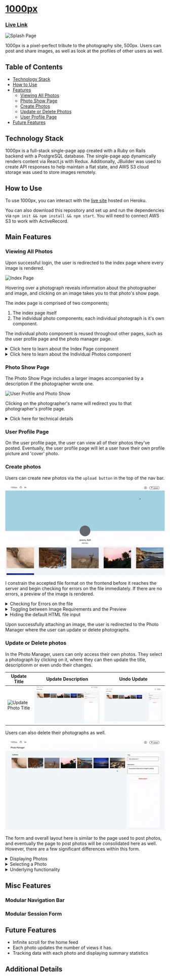 # [1000px](https://asd-1000pix.herokuapp.com/)

### [Live Link](https://asd-1000pix.herokuapp.com/)

![Splash Page](readme_assets/splash.gif)

1000px is a pixel-perfect tribute to the photography site, 500px. Users can post and share images, as well as look at the profiles of other users as well.

## Table of Contents

  - [Technology Stack](#Technology-Stack)
  - [How to Use](#How-to-Use)
  - [Features](#Features)
    * [Viewing All Photos](#Viewing-All-Photos)
    * [Photo Show Page](#Photo-Show-Page)
    * [Create Photos](#Create-Photos)
    * [Update or Delete Photos](#Update-or-Delete-Photos)
    * [User Profile Page](#User-Profile-Page)
  - [Future Features](#Future-Features)

## Technology Stack

  1000px is a full-stack single-page app created with a Ruby on Rails backend with a PostgreSQL database. The single-page app dynamically renders content via React.js with Redux. Additionally, JBuilder was used to create API responses to help maintain a flat state, and AWS S3 cloud storage was used to store images remotely.

## How to Use

  To use 1000px, you can interact with the [live site](https://asd-1000pix.herokuapp.com/) hosted on Heroku. 
  
  You can also download this repository and set up and run the dependencies via `npm init && npm install && npm start`. You will need to connect AWS S3 to work with ActiveRecord.

## Main Features

### Viewing All Photos

  Upon successful login, the user is redirected to the index page where every image is rendered.

  ![Index Page](readme_assets/index.gif)

  Hovering over a photograph reveals information about the photographer and image, and clicking on an image takes you to that photo's show page.

  The index page is comprised of two components; 
  
  1. The index page itself
  2. The individual photo components; each individual photograph is it's own component. 
  
  The individual photo component is reused throughout other pages, such as the user profile page and the photo manager page.

<details>
  <summary>Click here to learn about the Index Page component</summary>

  The index page renders every image. As soon as the component mounts, we dispatch a request to fetch each photo, and update our state to contain the photos.

```js
  componentDidMount(){
    this.props.fetchPhotos()
      .then( () => this.setState({
        photos: this.props.photos
      })
      )
  }
```

  This component serves to hold individual photo components.

<details>
<summary>

Click here to see additional details on how `fetchPhotos()` works:

</summary>

  To encapsulate the code, the `fetchPhotos` used here is defined within [photo_actions.js](). 

```js
export const fetchPhotos = () => dispatch => ( 
  APIUtil.fetchPhotos()
    .then(photos => (dispatch(receivePhotos(photos))
      ), err => (
        dispatch(receiveErrors(err.responseJSON))
    ))
);
```   

  Within our photo actions, we use `thunk middleware` to intercept our AJAX call (encapsulated as `APIUtil.fetchPhotos()`), and send the results of our query to the `photos reducer`, which helps maintain our slice of state.

Our `APIUtil.fetchPhotos` is a simple `GET` request:

```js
export const fetchPhotos = () => (
  $.ajax({
    method: 'get',
    url: `/api/photos`,
  })
); 
```

</details>

  Once we have our photos, we map through the array of photos, and thread the photo URL and title as props to each component, `IndvPhoto` (Individual Photo).

```js
<div className="index_page_page">
  {this.state.photos.map((photo, idx) => (
    <Link to={`/photo/${photo.id}`} key={`link_photo_${idx}`} style={{ height: "fit-content" }} >
      <IndvPhoto
        title={photo.title}
        url={photo.fileUrl}
        key={`photo_${idx}`}
      />
    </Link>
  ))
  }
</div>
```

  By wrapping each photo within a `Link` tag, clicking on each image will redirect a user to that photo's show page.

</details>

<details>
  <summary>Click here to learn about the Individual Photos component</summary>

  Because we thread in the url from the index page, we do not need to fetch the photo from the database again. We deconstruct our props object as follows:

```js
  let {title, url, height, editMode, chosen} = this.props;
```

  The `height` and `chosen` props were not threaded when we were on the main index page, but they are used when we are on the 'Photo Manager' page where we can choose a picture to update.

  We then define the object `nonHover` to encapsulate our inline styling for each individual photograph

```js
let nonHover = {
  backgroundImage: `url(${url})`,
  backgroundSize: 'cover',
  // height: '250px',
  width: 'auto',
}
```
  I used to define a fixed height per image, but I realized I would need a different default height in the photo manager. I wrote the following conditional to assign the height if it is provided as a prop:

```js
if (height) { // if we pass in a height prop
  nonHover.height = height;
} else {
  nonHover.height= "250px";
}
```

  I use inline styling to immediately define the size of each image and prevent content on the page from reshuffling as images load.

  Each photo is a `div` with the class name `indvPhoto`.

```js
<div className="indvPhoto" style={nonHover}>
  <div className="i_p_gradient">
    <div className="top">
      {/* <h1>Placeholder Top</h1> */}
    </div>
    <div className="bottom">
      <h4>{title}</h4>
    </div>
  </div>
  {/* <img src={url} alt={title}/> */}
</div>
```

  By having the image be a div, we can nest in additional `divs`. In this case, there is a container for information to display on hover; if a mouse hovers over the nested gradient, the shadows along with the photo's title will appear.

</details>

### Photo Show Page

  The Photo Show Page includes a larger images accompanied by a description if the photographer wrote one.

  ![User Profile and Photo Show](readme_assets/user_prof.gif)

  Clicking on the photographer's name will redirect you to that photographer's profile page.

  <details>
    <summary>Click here for technical details</summary>

  We reach each photo-show page by assinging the URL in each `<Link>` to be the photo's ID. Therefore, to fetch the corresponding photo, we just need to extract the id from the URL parameters:

```js
  this.props.fetchPhoto(this.props.match.params.photoId) // see app.jsx
```

  Additionally, I link each photo to the user show page via:

```js
  <span>by <Link to={`/users/${photo_usr_id}`} className="photoLink" key={`usr_${photo_usr_id}`}>{photographer}</Link></span>
```

  What's interesting is that the `photographer` key was defined via `jBuilder` and a model-level method.  To maintain a simpler slice of state and minimize information I fetch with each photograph, I wrote a model method to return the photographer's name as a single string, and assign the result to the key `photographer` via jBuilder.

<details>
  <summary style="color: blue" >Model Methods</summary>

```rb
# Association to User:
belongs_to :user,
  foreign_key: :user_id,
  class_name: :User 
# Method to use above association to return a name
def photographer
  "#{user.first_name} #{user.last_name}"
end
```

</details>

jBuilder Photo Partial:
```rb
  json.set! :photographer, photo.photographer
```

  The jBuilder association minimizes sending information to the frontend because I no longer need to fetch the user with each photo. I did not store the photographer's with each photograph to minimize duplicating names within the database.

</details>

</details>

### User Profile Page

  On the user profile page, the user can view all of their photos they've posted. Eventually, the user profile page will let a user have their own profile picture and 'cover' photo.

### Create photos

  Users can create new photos via the `upload button` in the top of the nav bar. 

  ![Photo Create](readme_assets/photo_create.gif)

  I constrain the accepted file format on the frontend before it reaches the server and begin checking for errors on the file immediately. If there are no errors, a preview of the image is rendered.

<details>
  <summary>Checking for Errors on the file</summary>

  I have two main constraints for the attached file: images have to be in JPEG format, and they cannot exceed 25 Mb in size.

```js
handleFile(e) {
  const fileReader = new FileReader(); // file Reader for preview
  const file = e.currentTarget.files[0] // The first file in our file input.

  const photoErrors = [];
  let bugFree = true;

  // Error handling
  if (!file.type.includes("image/jpeg")) { // if there is a file of the right format
    photoErrors.push("Error: Images must be in JPEG format")
    bugFree = false;
  }
  if (file.size > 25 * Math.pow(10, 6) ) { // 25 MP constraint.
    photoErrors.push("Error: Images cannot exceed 25 Mb")
    bugFree = false;
  }

  this.setState({photoErrors}); 
  // continued below...
```
  `photoErrors` are initialized as an empty array each time a file is attached; this naturally clears pre-existing errors. 

  I define a boolean, `bugFree` to indicate whether the image is valid or not. By default, it is true, but the moment we encounter an error, it is set to false. 

  Thus, we only proceed with rendering a preview of the user's attached photo if the image is valid.

```js
  // continuation from above
  if (bugFree) {
    // default title will be the file name
    let fileName = file.name.split('.').slice(0, -1).join('.')
    this.setState({ title: fileName, backupTitle: fileName })
    fileReader.onloadend = () => {
      this.setState({ photoFile: file, photoUrl: fileReader.result });
    };

    if (file) {
      fileReader.readAsDataURL(file);
    }
  }
};
```

</details>

<details>
  <summary>Toggling between Image Requirements and the Preview</summary>

  On the photo post page, once a file has been attached, it no longer makes sense to render image requirements or any errors associated with the file. Thus, I replace the image requirement section with a preview of the image. 

  I first create a preview of the image by using `FileReader.readAsDataURL()` in the `handleFile()` function.
<details>
  <summary>Click to see relevant code from handleFile:</summary>

```js
const fileReader = new FileReader(); // file Reader for preview
fileReader.onloadend = () => {
  this.setState({ photoFile: file, photoUrl: fileReader.result });
};

if (file) { // sanity check: only proceed if file is present
  fileReader.readAsDataURL(file);
}
```
</details>

I then assign a constant to show image requirements and any errors associated with the file.
```js
  const imageReq =  <div className="imageReq">
  <h3>Image Requirements</h3>
  <li className="im_ind_req">JPEG only</li>
  <li className="im_ind_req">Max. photo size is 25 Mb</li>
  {/* Mapping over any errors and assigning them each to a new <li> */}
  <ul className="fnt_err"> 
    {this.state.photoErrors.map( (fErr, idx) => (
      <li key={`fnt_err ${idx}`}>{fErr}</li>
    ))}
  </ul>
  </div>
```

And now, I use a ternary operator to assign a constant `preview` to a preview of the image only if it is present in State; otherwise, the preview constant contains the image requirements with any file errors.

```js
  const preview = this.state.photoUrl ? <img src={this.state.photoUrl} style={{height: "300px"}} /> : imageReq;
```

  Thus, within the final output for this file, I display the image or the requirements in the left side of the photoCreate page via:

```js
  <div className="photoCreate_content">
    <div className="pcc_Lt"> {/* Lt: left */}
      {preview}
    </div>
    <div className="pcc_Rt fColCen">  {/* Rt: right */}
```

</details>

<details>
  <summary>Hiding the default HTML file input</summary>

  The default input for choosing a file does not suit the rest of the form container:

  ![default file input](readme_assets/other_images/file_input.png)

  Thus, I first linked the label for the input.

```js
  <label htmlFor="file-input" className="pcc_message file-input blueButton">Select Photo</label>
  <input type="file" id="file-input" className="fileInput" 
    name = "file" onChange={this.handleFile.bind(this)} />
```

  I then reduce the size of the default file input to be 1px (and not 0px for cross-browser support) and make it transparent.

```scss
.fileInput { // hides standard file upload button
  width: 0.01px;
  height: 0.01px;
  opacity: 0;
  overflow: hidden;
  position: absolute;
  z-index: -1;
}
```

I then style the label to look like a button.

```scss
.file-input.blueButton {
  width: 100px;
}
.blueButton{
  align-self: center;
  text-align: center;
  font-size: 16px;
  width: 200px;
  background-color: $blue;
  color: $background_white;
  border-radius: 12.5px;
  border-style: none;
  margin: 16px 0px;
  padding: 8px 32px;
  cursor: pointer;
}
```

  <!-- ![upload button](readme_assets/photo_create_button.gif) BUG: Fix and reupload gif -->

  I used two classes for the label here because I reuse the `blueButton` class to style other buttons, such as the submit button:

```html
<button className="blueButton">Upload Photo</button>
```

</details>

  Upon successfully attaching an image, the user is redirected to the Photo Manager where the user can update or delete photographs.

### Update or Delete photos

  In the Photo Manager, users can only access their own photos. They select a photograph by clicking on it, where they can then update the title, descriptionm or even undo their changes. 

  | Update Title | Update Description | Undo Update |
|--------------|--------------------|-------------|
| ![Update Photo Title](readme_assets/update_title.gif) | ![Update Photo Description](readme_assets/update_description.gif) | ![Undo Photo Update](readme_assets/update_undo.gif) |


  Users can also delete their photographs as well.

  ![Delete Photo](readme_assets/delete_photo.gif)

  The form and overall layout here is similar to the page used to post photos, and eventually the page to post photos will be consolidated here as well. However, there are a few significant differences within this form.

<details>
  <summary>Displaying Photos </summary>

  We display a smaller version of each image the user has uploaded. The method to fetch each photo is the same, but the way we display them is different in two ways (compared to the previous ways).

```js
displayPhotos() {
  if (this.state.photos) {
    return this.state.photos.map((photo, idx) => {
      return (
        <div key={`photo_${idx}`} onClick={() => this.setState({ // CHANGE 1!
          chosenPhoto: photo, chosenPhotoIdx: idx, title: photo.title,
          description: photo.description})}
          >
          <IndvPhoto
            editMode={true} // CHANGE 2!
            url={photo.fileUrl}
            idx={idx}
            height="125px"
            chosen={this.state.chosenPhotoIdx===idx}
          />
        </div>
      )
    }
    )
  } else {
    return [];  // return an empty array...
  }
}
```
  1.  We `setState` when clicking an image. We no longer have a `LINK` to redirect the user to that photo's show page upon updating the image.
  2. We thread in three new props: `editMode`, `height`, and `chosen`. We will be using `editMode` and `chosen` to identify which photo the user has chosen.

</details>

<details>
  <summary>Selecting a Photo</summary>

Users can select a photo by clicking on it, and change their selection by clicking on another one. We handle the click listener and pass the selected photo to state all within `displayPhotos()`.

Our default state is initially empty:

```js
  this.state = {
    photos: [], // fetched photos
    chosenPhoto: {},
    chosenPhotoIdx: "",
    title: "",
    description: "",
  };
```

And to each image, we define `onClick` callback to be:

```js
this.setState({chosenPhoto: photo, chosenPhotoIdx: idx, 
  title: photo.title, description: photo.description})
```

When a user clicks on a photo, that photo becomes the chosen photo, and the title and description fields are set to that clicked photo's title/description.

The title and description in state is linked to the value in the form's `textarea` inputs the same way we did so for the photo upload form.


```js
<textarea name="photo title" value={this.state.title}
  onChange={this.update('title')}
  placeholder="e.g. Sunset in Blue"
  className="title"
/>
```

#### Styling the chosen photo differently:

To make it visually clear which image the user has selected, I decide to make the chosen image look different. Thus, I would need to let the individual photo container know that:

1. The photo is being displayed on the Photo Manager page
2. The photo was clicked on.

To let the container know we are coming from the photo manager page, I thread in the prop, `editMode` and assign that to `true`. That way, instead of returning the standard image that shows information on hover, I can return earlier via:

```js
if (editMode) {
  return // return the photo without the hover gradients...
}
```

To indicate which photo was clicked on, I track the index of each photo we display, and I then assign `chosenPhotoIdx` to be that photo's index when a user clicks on the photo.

To thread that information to the individual photo container, all I need to do is:

```js
<IndvPhoto
  // other props...
  chosen={this.state.chosenPhotoIdx===idx}
/>
```

Within the individual photo container, we return the image and give it an additional class `chPhoto` if the photo is chosen.

```js
if (editMode) { // manage photo page
  // check if idx here is same as chosenPhoto...
  if (chosen) {
    return <div className="indvPhoto edtPhoto chPhoto" style={nonHover} > </div>
  } else {
    return <div className="indvPhoto edtPhoto" style={nonHover} > </div>
  }
```

  We can then style the chosen photo differently by its class, `chPhoto`.

```scss
.edtPhoto {
  cursor: pointer;
}

.chPhoto {
  cursor: auto;
  border: solid $background_white 1.5px;
  // background-color: $background_white;
  // border: 2px solid #0870d1;
  padding: 0px;
  box-sizing: border-box;
  box-shadow: 0 0 5px $blue;
}
```

</details>

<details>
  <summary>Underlying functionality</summary>

  There are a few helper functions beyond displaying photos that we bind to state.

  | Name | Purpose |
|--------------------------|----------------------------------------------------------------------|
| `this.displayPhotos` | Displays all photos |
| `this.showOnUpdate` | Display button to cancel or update only when there is a valid update |
| `this.updatePhotoPOJO` | Updates the chosen photo |
| `this.cancelPhotoUpdate` | Reverts the title and description to before the update was submitted |
| `this.deletePhotoPOJO` | Deletes the chosen photo |
| `this.clearChosenPhoto` | Removes the selected photo |

<details>
  <summary>Click here for details about showOnUpdate</summary>

  The showOnUpdate returns buttons that trigger `cancelPhotoUpdate()` or `updatePhotoPOJO` only when we first have a chosen photo AND that the title or description has been changed.

```js
showOnUpdate() {
  if (this.state.chosenPhoto.title !== undefined) { // if there is a chosenPhoto
    let {chosenPhoto, title, description} = this.state;
    // if there is a change
    if (chosenPhoto.title !== title || chosenPhoto.description !== description) {
      return(
        <div className="update_buttons">
          <span className="update cancel" type="button" onClick={() => this.cancelPhotoUpdate()}>Cancel</span>
          <button className="update save" type="button" onClick={() => this.updatePhotoPOJO()}>Save Changes</button>
        </div>
      )
    }
  }
}
```
</details>

<details>
  <summary>Click here for details about deletePhotoPOJO</summary>

  The `deletePhotoPOJO` is similar to our `fetchPhoto` (in terms of dispatching a thunk action leading to our AJAX call), but this time we delete the photo instead of returning it.

```js
  deletePhotoPOJO() {
    let deletedPhoto = this.state.chosenPhoto;
    if (deletedPhoto.id !== undefined) { // If there is a photo ID
      this.props.deletePhoto(deletedPhoto.id); // Does the actual deleting.
      // continued below
```
  At this point, we have deleted the photo. However, within our State, we still have our deleted photo being displayed. Thus, we need to update our state to remove that photo. To quickly find that photo in our array of `photos` (in `state`), we use the `chosenPhotoIdx` (set when we first clicked on that image) to remove that photo.

```js
      // continued above
      let newPhotos = this.state.photos; 
      newPhotos.splice(this.state.chosenPhotoIdx, 1); // removes the photo from the array

      this.setState({photos: newPhotos})  // sets state
        .then(() => this.clearChosenPhoto() )
    }
  }
```

  And upon succesfully updating the state of photos, we clear our chosen photo.

</details>

</details>

## Misc Features

### Modular Navigation Bar



### Modular Session Form

## Future Features

  * Infinite scroll for the home feed 
  * Each photo updates the number of views it has.
  * Tracking data with each photo and displaying summary statistics

## Additional Details


